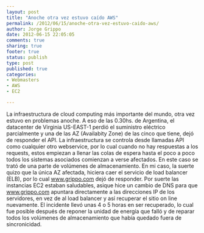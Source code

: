 ```yaml
--- 
layout: post
title: "Anoche otra vez estuvo caído AWS"
permalink: /2012/06/15/anoche-otra-vez-estuvo-caido-aws/
author: Jorge Grippo
date: 2012-06-15 22:05:05
comments: true
sharing: true
footer: true
status: publish
type: post
published: true
categories: 
- Webmasters
- AWS
- EC2

---
```

<!-- 318 -->
La infraestructura de cloud computing más importante del mundo, otra vez estuvo en problemas anoche. A eso de las 0.30hs. de Argentina, el datacenter de Virginia US-EAST-1 perdió el suministro eléctrico parcialmente y una de las AZ (Availabity Zone) de las cinco que tiene, dejó de responder el API. <!--more-->La infraestructura se controla desde llamadas API como cualquier otro webservice, por lo cual cuando no hay respuestas a los requests, estos empiezan a llenar las colas de espera hasta el poco a poco todos los sistemas asociados comienzan a verse afectados. En este caso se trató de una parte de volúmenes de almacenamiento. En mi caso, la suerte quizo que la única AZ afectada, hiciera caer el servicio de load balancer (ELB), por lo cual www.grippo.com dejó de responder. Por suerte las instancias EC2 estaban saludables, asique hice un cambio de DNS para que www.grippo.com apuntara directamente a las direcciones IP de los servidores, en vez de al load balancer y así recuperar el sitio on line nuevamente. El incidente llevó unas 4 o 5 horas en ser recuperado, lo cual fue posible después de reponer la unidad de energía que falló y de reparar todos los volúmenes de almacenamiento que había quedado fuera de sincronicidad.

